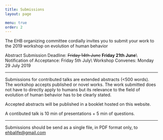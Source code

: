 ```yaml
---
title: Submissions
layout: page

menu: true
order: 2
---
```


The EHB organizing committee cordially invites you to submit your work to the 2019 workshop on evolution of human behavior

Abstract Submission Deadline: ~~Friday 14th June~~ **Friday 21th June**\\
Notification of Acceptance: Friday 5th July\\
Workshop Convenes:  Monday 29 July 2019

_____

Submissions for contributed talks are extended abstracts (<500 words). The workshop accepts published or novel works. The work submitted does not have to directly apply to humans but its relevance to the field of evolution of human behavior has to be clearly stated.

Accepted abstracts will be published in a booklet hosted on this website.

A contibuted talk is 10 min of presentations + 5 min of questions.

____

Submissions should be send as a single file, in PDF format only, to ehbalife@gmail.com
